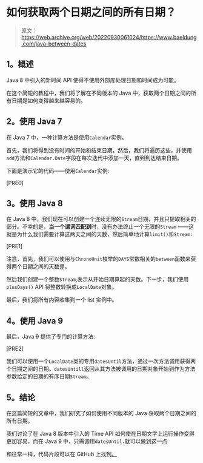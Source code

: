 # 如何获取两个日期之间的所有日期？

> 原文：<https://web.archive.org/web/20220930061024/https://www.baeldung.com/java-between-dates>

## **1。概述**

Java 8 中引入的新时间 API 使得不使用外部库处理日期和时间成为可能。

在这个简短的教程中，我们将了解在不同版本的 Java 中，获取两个日期之间的所有日期是如何变得越来越容易的。

## **2。使用 Java 7**

在 Java 7 中，一种计算方法是使用`Calendar`实例。

首先，我们将得到没有时间的开始和结束日期。然后，我们将遍历这些，并使用`add`方法和`Calendar.Date`字段在每次迭代中添加一天，直到到达结束日期。

下面是演示它的代码——使用`Calendar`实例:

[PRE0]

## **3。使用 Java 8**

在 Java 8 中，我们现在可以创建一个连续无限的`Stream`日期，并且只提取相关的部分。不幸的是，**当一个谓词匹配到**时，没有办法终止一个无限的`Stream` ——这就是为什么我们需要计算这两天之间的天数，然后简单地计算`limit()`和`Stream:`

[PRE1]

注意，首先，我们可以使用与`ChronoUnit`枚举的`DAYS`常数相关的`between`函数来获得两个日期之间的天数差。

然后我们创建一个整数`Stream`,表示从开始日期算起的天数。下一步，我们使用`plusDays()` API 将整数转换成`LocalDate`对象。

最后，我们将所有内容收集到一个 list 实例中。

## **4。使用 Java 9**

最后，Java 9 提供了专门的计算方法:

[PRE2]

我们可以使用一个`LocalDate`类的专用`datesUntil`方法，通过一次方法调用获得两个日期之间的日期。`datesUntill`返回从其方法被调用的日期对象开始到作为方法参数给定的日期的有序日期`Stream`。

## **5。结论**

在这篇简短的文章中，我们研究了如何使用不同版本的 Java 获取两个日期之间的所有日期。

我们讨论了在 Java 8 版本中引入的 Time API 如何使在日期文字上运行操作变得更加容易，而在 Java 9 中，只需调用`datesUntil.`就可以做到这一点

和往常一样，代码片段可以在 GitHub 上找到[。](https://web.archive.org/web/20220703150043/https://github.com/eugenp/tutorials/tree/master/core-java-modules/core-java-date-operations-1)